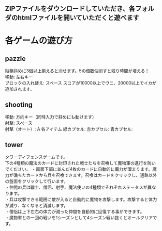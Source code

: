 ## ZIPファイルをダウンロードしていただき、各フォルダのhtmlファイルを開いていただくと遊べます
# 各ゲームの遊び方
## pazzle
縦横斜めに3個以上揃えると消せます。5の倍数個消すと残り時間が増える！<br/>移動: 左右キー<br/>ブロックの入れ替え: スペース
スコアが10000以上でウニ、20000以上でイカが追加されます。
## shooting
移動: 方向キー（同時入力で斜めにも動けます）<br/>射撃: スペース<br/>射撃（オート）: A
各アイテム
緑カプセル:
赤カプセル:
青カプセル:
## tower
タワーディフェンスゲームです。<br/>下の4種類の魔法のカードに封印された戦士たちを召喚して魔物軍の進行を防いでください。
・画面下部に並んだ4枚のカードに自動的に魔力が溜まります。魔力が満ちたカードから兵を召喚できます。召喚はカードをクリックし、通路以外の盤面をクリックして行います。
<br/>・仲間の兵は戦士、僧侶、射手、魔法使いの4種類でそれぞれステータスが異なります。
<br/>・兵は攻撃できる範囲に敵が入ると自動的に魔物を攻撃します。攻撃すると体力が減り、なくなると消滅します。
<br/>・僧侶は上下左右の体力が減った仲間を自動的に回復する事ができます。
<br/>・魔物軍との一回の戦いを1シーズンとして4シーズン戦い抜くとオールクリアです。
